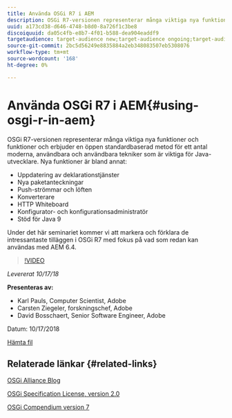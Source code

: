 ```yaml
---
title: Använda OSGi R7 i AEM
description: OSGi R7-versionen representerar många viktiga nya funktioner och funktioner och erbjuder en öppen standardbaserad metod för ett antal moderna, användbara och användbara tekniker som är viktiga för Java-utvecklare.
uuid: a173cd38-d646-4748-b8d0-8a726f1c3be8
discoiquuid: da05c4fb-e8b7-4f01-b588-dea904eaddf9
targetaudience: target-audience new;target-audience ongoing;target-audience upgrader
source-git-commit: 2bc5d56249e8835884a2eb348083507eb5308076
workflow-type: tm+mt
source-wordcount: '168'
ht-degree: 0%

---
```



# Använda OSGi R7 i AEM{#using-osgi-r-in-aem}

OSGi R7-versionen representerar många viktiga nya funktioner och funktioner och erbjuder en öppen standardbaserad metod för ett antal moderna, användbara och användbara tekniker som är viktiga för Java-utvecklare.  Nya funktioner är bland annat:

* Uppdatering av deklarationstjänster
* Nya paketanteckningar
* Push-strömmar och löften
* Konverterare
* HTTP Whiteboard
* Konfigurator- och konfigurationsadministratör
* Stöd för Java 9

Under det här seminariet kommer vi att markera och förklara de intressantaste tilläggen i OSGi R7 med fokus på vad som redan kan användas med AEM 6.4.

>[!VIDEO](https://video.tv.adobe.com/v/25037/?quality=9)

*Levererat 10/17/18*

**Presenteras av:**

* Karl Pauls, Computer Scientist, Adobe
* Carsten Ziegeler, forskningschef, Adobe
* David Bosschaert, Senior Software Engineer, Adobe

Datum: 10/17/2018

[Hämta fil](assets/aem-gems-osg-r7inaem-10172018.pdf)

## Relaterade länkar {#related-links}

[OSGi Alliance Blog](https://blog.osgi.org/2018/09/osgi-r7-highlights-blog-series.html)

[OSGi Specification License, version 2.0](https://osgi.org/specification/osgi.core/7.0.0/index.html)

[OSGi Compendium version 7](https://osgi.org/specification/osgi.cmpn/7.0.0/index.html)

<!--
[Get back to the Overview](https://helpx.adobe.com/experience-manager/kt/eseminars/gems/aem-index.html)
-->
